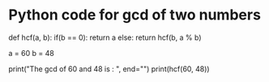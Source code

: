 # Python code for gcd of two numbers


def hcf(a, b):
	if(b == 0):
		return a
	else:
		return hcf(b, a % b)

a = 60
b = 48

print("The gcd of 60 and 48 is : ", end="")
print(hcf(60, 48))
